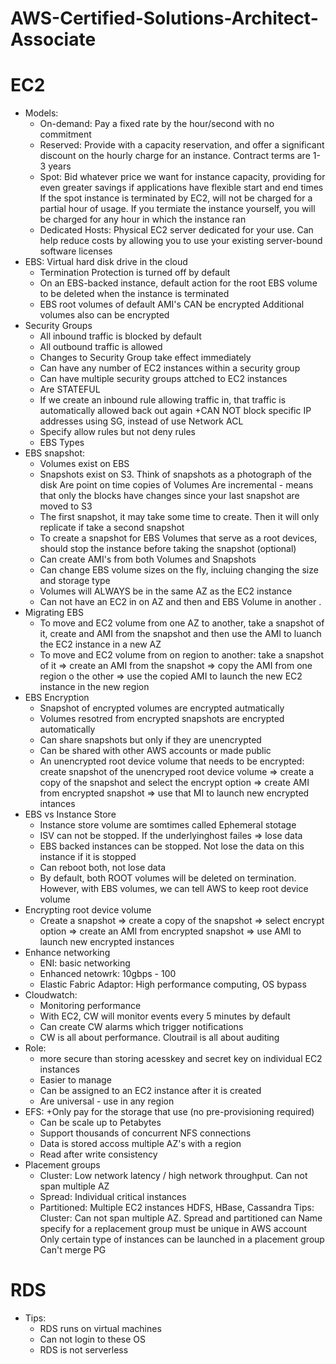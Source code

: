 # AWS-Certified-Solutions-Architect-Associate

# EC2
- Models:
    + On-demand:  Pay a fixed rate by the hour/second with no commitment
    + Reserved: Provide with a capacity reservation, and offer a significant discount on the hourly charge for an instance. Contract terms are 1-3 years
    + Spot: Bid whatever price we want for instance capacity, providing for even greater savings if applications have flexible start and end times
If the spot instance is terminated by EC2, will not be charged for a partial hour of usage. If you termiate the instance yourself, you will be charged for any hour in which the instance ran
	+ Dedicated Hosts: Physical EC2 server dedicated for your use. Can help reduce costs by allowing you to use your existing server-bound software licenses
- EBS: Virtual hard disk drive in the cloud
	+ Termination Protection is turned off by default
	+ On an EBS-backed instance, default action for the root EBS volume to be deleted when the instance is terminated
	+ EBS root volumes of default AMI's CAN be encrypted 
	Additional volumes also can be encrypted
- Security Groups
	+ All inbound traffic is blocked by default
	+ All outbound traffic is allowed
	+ Changes to Security Group take effect immediately
	+ Can have any number of EC2 instances within  a security group
	+ Can have multiple security groups attched to EC2 instances
	+ Are STATEFUL
	+ If we create an inbound rule allowing traffic in, that traffic is automatically allowed back out again
	+CAN NOT block specific IP addresses using SG, instead of use Network ACL
	+ Specify allow rules but not deny rules
	+ EBS Types
- EBS snapshot:
	+ Volumes exist on EBS
	+ Snapshots exist on S3. Think of snapshots as a photograph of the disk
	Are point on time copies of Volumes
	Are incremental - means that only the blocks have changes since your last snapshot are moved to S3
	+ The first snapshot, it may take some time to create. Then it will only replicate if take a second snapshot
	+ To create a snapshot for EBS Volumes that serve as a root devices, should stop the instance before taking the snapshot (optional)
	+ Can create AMI's from both Volumes and Snapshots
	+ Can change EBS volume sizes on the fly, incluing changing the size and storage type
	+ Volumes will ALWAYS be in the same AZ as the EC2 instance
	+ Can not have an EC2 in on AZ and then and EBS Volume in another .
- Migrating EBS
	+ To move and EC2 volume from one AZ to another, take a snapshot of it, create and AMI from the snapshot and then use the AMI to luanch the EC2 instance in a new AZ
	+ To move and EC2 volume from on region to another:  take a snapshot of it => create an AMI from the snapshot => copy the AMI from one region o the other => use the copied AMI to launch the new EC2 instance in the new region
- EBS Encryption
	+ Snapshot of encrypted volumes are encrypted autmatically
	+ Volumes resotred from encrypted snapshots are encrypted automatically
	+ Can share snapshots but only if they are unencrypted
	+ Can be shared with other AWS accounts or made public
	+ An unencrypted root device volume that needs to be encrypted: create snapshot of the unencryped root device volume => create a copy of the snapshot and select the encrypt option => create AMI from encrypted snapshot => use that MI to launch new encrypted intances
- EBS vs Instance Store
	+ Instance store volume are somtimes called Ephemeral stotage
	+ ISV can not be stopped. If the underlyinghost failes => lose data
	+ EBS backed instances can be stopped. Not lose the data on this instance if it is stopped
	+ Can reboot both, not lose data
	+ By default, both ROOT volumes will be deleted on termination. However, with EBS volumes, we can tell AWS to keep root device volume
- Encrypting root device volume
	+ Create a snapshot => create a copy of the snapshot => select encrypt option => create an AMI from encrypted snapshot => use AMI to launch new encrypted instances
- Enhance networking
	+ ENI: basic networking
	+ Enhanced netowrk: 10gbps - 100
	+ Elastic Fabric Adaptor: High performance computing, OS bypass
- Cloudwatch:
	+ Monitoring performance
	+ With EC2, CW will monitor events every 5 minutes by default
	+ Can create CW alarms which trigger notifications
	+ CW is all about performance. Cloutrail is all about auditing
- Role: 
	+ more secure than storing acesskey and secret key on individual EC2 instances
	+ Easier to manage
	+ Can be assigned to an EC2 instance after it is created
	+ Are universal -  use in any region
- EFS:
	+Only pay for the storage that use (no pre-provisioning required)
	+ Can be scale up to Petabytes
	+ Support thousands of concurrent NFS connections
	+ Data is stored accoss multiple AZ's with a region
	+ Read after write consistency 
- Placement groups
	+ Cluster: Low network latency / high network throughput. Can not span multiple AZ
	+ Spread:  Individual critical instances
	+ Partitioned: Multiple EC2 instances HDFS, HBase, Cassandra
	Tips:  
		Cluster: Can not span multiple AZ. 
		Spread and partitioned can
		Name specify for a replacement group must be unique in AWS account
		Only certain type of instances can be launched in a placement group
		Can't merge PG
# RDS
 - Tips:
 	+ RDS runs on virtual machines
	+ Can not login to these OS
	+ RDS is not serverless
